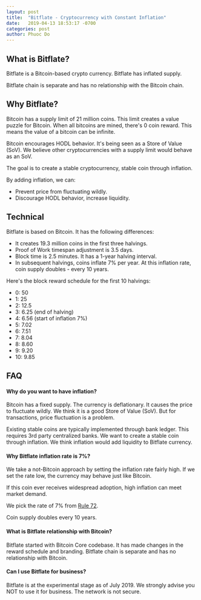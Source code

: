 ```yaml
---
layout: post
title:  "Bitflate - Cryptocurrency with Constant Inflation"
date:   2019-04-13 18:53:17 -0700
categories: post
author: Phuoc Do
---
```


What is Bitflate?
----------------

Bitflate is a Bitcoin-based crypto currency. Bitflate has inflated supply.

Bitflate chain is separate and has no relationship with the Bitcoin chain.

Why Bitflate?
----------------

Bitcoin has a supply limit of 21 million coins. This limit creates a value puzzle for Bitcoin.
When all bitcoins are mined, there's 0 coin reward. This means the value of a bitcoin can
be infinite.

Bitcoin encourages HODL behavior. It's being seen as a Store of Value (SoV). We believe other 
cryptocurrencies with a supply limit would behave as an SoV.

The goal is to create a stable cryptocurrency, stable coin through inflation.

By adding inflation, we can:

- Prevent price from fluctuating wildly.
- Discourage HODL behavior, increase liquidity.

Technical
----------------

Bitflate is based on Bitcoin. It has the following differences:

- It creates 19.3 million coins in the first three halvings.
- Proof of Work timespan adjustment is 3.5 days.
- Block time is 2.5 minutes. It has a 1-year halving interval.
- In subsequent halvings, coins inflate 7% per year. At this inflation rate, coin supply doubles - every 10 years.

Here's the block reward schedule for the first 10 halvings:

- 0: 50
- 1: 25
- 2: 12.5
- 3: 6.25 (end of halving)
- 4: 6.56 (start of inflation 7%)
- 5: 7.02
- 6: 7.51
- 7: 8.04
- 8: 8.60
- 9: 9.20
- 10: 9.85

FAQ
----------------

#### Why do you want to have inflation?

Bitcoin has a fixed supply. The currency is deflationary. It causes the price to fluctuate wildly. We think it is a good Store of Value (SoV). But for transactions, price fluctuation is a problem.

Existing stable coins are typically implemented through bank ledger. This requires 3rd party centralized banks. We want to create a stable coin through inflation. We think inflation would add liquidity to Bitflate currency.

#### Why Bitflate inflation rate is 7%?

We take a not-Bitcoin approach by setting the inflation rate fairly high. If we set the rate low, the currency may behave just like Bitcoin.

If this coin ever receives widespread adoption, high inflation can meet market demand.

We pick the rate of 7% from [Rule 72](https://en.wikipedia.org/wiki/Rule_of_72).

Coin supply doubles every 10 years.

#### What is Bitflate relationship with Bitcoin?

Bitflate started with Bitcoin Core codebase. It has made changes in the reward schedule and branding.
Bitflate chain is separate and has no relationship with Bitcoin.

#### Can I use Bitflate for business?

Bitflate is at the experimental stage as of July 2019. We strongly advise you NOT to use it for business. The network is not secure.